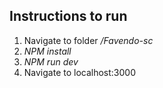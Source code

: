 ## Instructions to run
1. Navigate to folder */Favendo-sc*
2. *NPM install*
3. *NPM run dev*
4. Navigate to localhost:3000
